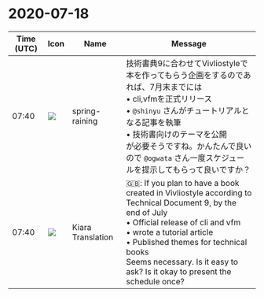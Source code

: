 # 2020-07-18

|Time (UTC)|Icon|Name|Message|
|---|---|---|---|
|07:40|![](https://secure.gravatar.com/avatar/1ac180f0868137292905c311b5fff781.jpg?s=72&d=https%3A%2F%2Fa.slack-edge.com%2Fdf10d%2Fimg%2Favatars%2Fava_0021-72.png)|spring-raining|技術書典9に合わせてVivliostyleで本を作ってもらう企画をするのであれば、7月末までには<br>• cli,vfmを正式リリース<br>• `@shinyu` さんがチュートリアルとなる記事を執筆<br>• 技術書向けのテーマを公開<br>が必要そうですね。かんたんで良いので `@ogwata` さん一度スケジュールを提示してもらって良いですか？|
|07:40|![](https://avatars.slack-edge.com/2019-08-21/732685848020_f3f20736795184660348_72.png)|Kiara Translation|🇬🇧: If you plan to have a book created in Vivliostyle according to Technical Document 9, by the end of July<br>• Official release of cli and vfm<br>• wrote a tutorial article<br>• Published themes for technical books<br>Seems necessary. Is it easy to ask? Is it okay to present the schedule once?|
